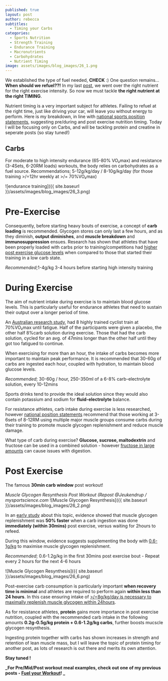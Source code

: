 ```yaml
---
published: true
layout: post
author: rebecca
subtitles:
  - Timing your Carbs
categories:
  - Sports Nutrition
  - Strength Training
  - Endurance Training
  - Macronutrients
  - Carbohydrates
  - Nutrient Timing
image: assets/images/blog_images/26_1.png
---
```

We established the type of fuel needed, **CHECK** :) 
One question remains… **When should we refuel??!**
In my last [post](https://rebmdsportsnutrition.com/Fuel-your-workout/), we went over the right nutrient for the right exercise intensity. So now we must tackle **the right nutrient at the right TIMING**. 

Nutrient timing is a very important subject for athletes. Failing to refuel at the right time, just like driving your car, will leave you without energy to perform. Here is my breakdown, in line with [national sports position statements](https://jissn.biomedcentral.com/articles/10.1186/s12970-017-0189-4), suggesting pre/during and post exercise nutrition timing. Today I will be focusing only on Carbs, and will be tackling protein and creatine in seperate posts (so stay tuned!) 

## Carbs
For moderate to high intensity endurance (65-80% VO₂max) and resistance (3-4Sets, 6-20RM loads) workouts, the body relies on carbohydrates as a fuel source. 
Recommendations; 5-12g/kg/day / 8-10g/kg/day (for those training >/=12hr weekly at >/= 70%VO₂max) 

![endurance training]({{ site.baseurl }}/assets/images/blog_images/26_3.png)

# Pre-Exercise
Consequently, before starting heavy bouts of exercise, a concept of **carb loading** is recommended. Glycogen stores can only last a few hours, and as they diminish, **output diminishes**, and **muscle breakdown** and **immunosuppression** ensues. Research has shown that athletes that have been properly loaded with carbs prior to training/competitions had [higher post exercise glucose levels](https://pubmed.ncbi.nlm.nih.gov/7333741/) when compared to those that started their training in a low carb state. 

_Recommended_;1-4g/kg 3-4 hours before starting high intensity training 

# During Exercise
The aim of nutrient intake during exercise is to maintain blood glucose levels. This is particularly useful for endurance athletes that need to sustain their output over a longer period of time. 

An [Australian research study](https://pubmed.ncbi.nlm.nih.gov/10484580/), had 8 highly trained cyclist train at 70%VO₂max until fatigue. Half of the participants were given a placebo, the other half 8%carb solution during exercise. Those that had the carb solution, cycled for an avg. of 47mins longer than the other half until they got too fatigued to continue. 

When exercising for more than an hour, the intake of carbs becomes more important to maintain peak performance. It is recommended that 30-60g of carbs are ingested each hour, coupled with hydration, to maintain blood glucose levels. 

_Recommended_; 30-60g / hour, 250-350ml of a 6-8% carb-electrolyte solution, every 10-12mins

Sports drinks tend to provide the ideal solution since they would also contain potassium and sodium for **fluid-electrolyte** balance. 

For resistance athletes, carb intake during exercise is less researched, however [national position statements](https://jissn.biomedcentral.com/articles/10.1186/s12970-017-0189-4) recommend that those working at 3-6sets of 8-12RM using multiple major muscle groups consume carbs during their training to promote muscle glycogen replenishment and reduce muscle damage.

What type of carb during exercise? 
**Glucose, sucrose, maltodextrin** and fructose can be used in a combined solution - however [fructose in large amounts](https://europepmc.org/article/med/582616) can cause issues with digestion.

# Post Exercise
The famous **30min carb window** post workout! 

_Muscle Glycogen Resynthesis Post Workout (Repost @Jeukendrup / mysportscience.com_
![Muscle Glycogen Resynthesis]({{ site.baseurl }}/assets/images/blog_images/26_2.png)

In an [early study](https://pubmed.ncbi.nlm.nih.gov/9694422/) about this topic, evidence showed that muscle glycogen replenishment was **50% faster** when a carb ingestion was done **immediately (within 30mins)** post exercise, versus waiting for 2hours to refeed. 

During this window, evidence suggests supplementing the body with [0.6-1g/kg](https://pubmed.ncbi.nlm.nih.gov/12617691/) to maximise muscle glycogen replenishment. 

_Recommended_; 0.6-1.2g/kg in the first 30mins post exercise bout - Repeat every 2 hours for the next 4-6 hours

![Muscle Glycogen Resynthesis]({{ site.baseurl }}/assets/images/blog_images/26_6.png)

Post-exercise carb consumption is particularly important **when recovery time is minimal** and athletes are required to perform again **within less than 24 hours**. In this case ensuring intake of [>/=8g/kg/day is necessary to maximally replenish muscle glycogen within 24hours](https://pubmed.ncbi.nlm.nih.gov/3298088/).

As for resistance athletes, **protein** gains more importance in post exercise nutrition, coupled with the recommended carb intake in the following amounts **0.2g-0.5g/kg  protein + 0.6-1.2g/kg carbs**, further boosts mucscle glycogen resynthesis. 

Ingesting protein together with carbs has shown increases in strength and retention of lean muscle mass, but I will leave the topic of protein timing for another post, as lots of research is out there and merits its own attention. 

**Stay tuned !** 

**_For Pre/Mid/Post workout meal examples, check out one of my previous posts - [Fuel your Workout](https://rebmdsportsnutrition.com/Fuel-your-workout/)! _**
